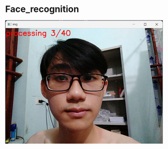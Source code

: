 # Face_recognition
<img src="https://github.com/Nguyenchitrai62/Face_recognition/blob/main/image/anh1.png" alt="ảnh lấy dữ liệu khuôn mặt mới" width="700">

